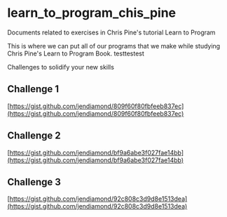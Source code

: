 # learn_to_program_chis_pine
Documents related to exercises in Chris Pine's tutorial Learn to Program

This is where we can put all of our programs that we make while studying Chris Pine's Learn to Program Book. testtestest

Challenges to solidify your new skills

## Challenge 1
[https://gist.github.com/jendiamond/809f60f80fbfeeb837ec](https://gist.github.com/jendiamond/809f60f80fbfeeb837ec)

## Challenge 2
[https://gist.github.com/jendiamond/bf9a6abe3f027fae14bb](https://gist.github.com/jendiamond/bf9a6abe3f027fae14bb)

## Challenge 3
[https://gist.github.com/jendiamond/92c808c3d9d8e1513dea](https://gist.github.com/jendiamond/92c808c3d9d8e1513dea)
